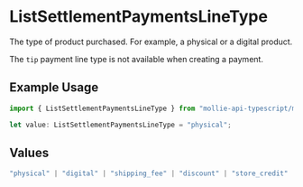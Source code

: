 # ListSettlementPaymentsLineType

The type of product purchased. For example, a physical or a digital product.

The `tip` payment line type is not available when creating a payment.

## Example Usage

```typescript
import { ListSettlementPaymentsLineType } from "mollie-api-typescript/models/operations";

let value: ListSettlementPaymentsLineType = "physical";
```

## Values

```typescript
"physical" | "digital" | "shipping_fee" | "discount" | "store_credit" | "gift_card" | "surcharge" | "tip"
```